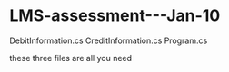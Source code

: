 # LMS-assessment---Jan-10

DebitInformation.cs
CreditInformation.cs
Program.cs

these three files are all you need
